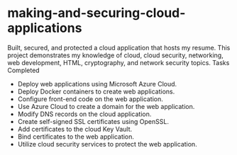 # making-and-securing-cloud-applications
Built, secured, and protected a cloud application that hosts my resume. This project demonstrates my knowledge of cloud, cloud security, networking, web development, HTML, cryptography, and network security topics.
Tasks Completed
- Deploy web applications using Microsoft Azure Cloud.
- Deploy Docker containers to create web applications.
- Configure front-end code on the web application.
- Use Azure Cloud to create a domain for the web application.
- Modify DNS records on the cloud application.
- Create self-signed SSL certificates using OpenSSL.
- Add certificates to the cloud Key Vault.
- Bind certificates to the web application.
- Utilize cloud security services to protect the web application.
